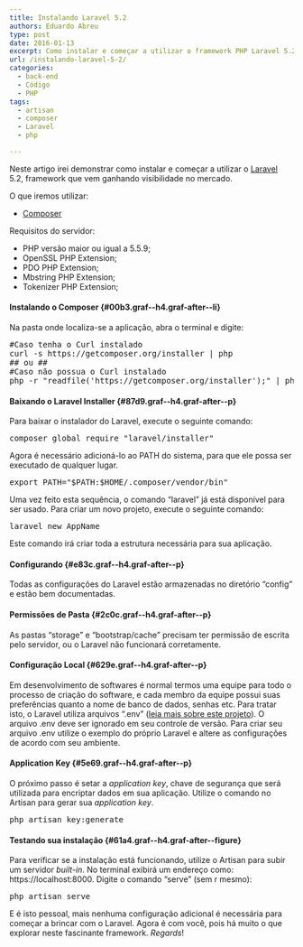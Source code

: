 ```yaml
---
title: Instalando Laravel 5.2
authors: Eduardo Abreu
type: post
date: 2016-01-13
excerpt: Como instalar e começar a utilizar o framework PHP Laravel 5.2
url: /instalando-laravel-5-2/
categories:
  - back-end
  - Código
  - PHP
tags:
  - artisan
  - composer
  - Laravel
  - php

---
```

Neste artigo irei demonstrar como instalar e começar a utilizar o <a class="markup--anchor markup--p-anchor" href="https://laravel.com/" rel="nofollow">Laravel</a> 5.2, framework que vem ganhando visibilidade no mercado.

<p id="42c9" class="graf--p graf-after--p">
  O que iremos utilizar:
</p>

<ul class="postList">
  <li id="1067" class="graf--li graf-after--p">
    <a class="markup--anchor markup--li-anchor" href="https://getcomposer.org/" target="_blank" rel="nofollow">Composer</a>
  </li>
</ul>

<p id="a825" class="graf--p graf-after--li">
  Requisitos do servidor:
</p>

<ul class="postList">
  <li id="e023" class="graf--li graf-after--p">
    PHP versão maior ou igual a 5.5.9;
  </li>
  <li id="9d69" class="graf--li graf-after--li">
    OpenSSL PHP Extension;
  </li>
  <li id="9f4e" class="graf--li graf-after--li">
    PDO PHP Extension;
  </li>
  <li id="f2d1" class="graf--li graf-after--li">
    Mbstring PHP Extension;
  </li>
  <li id="ee0f" class="graf--li graf-after--li">
    Tokenizer PHP Extension;
  </li>
</ul>

#### Instalando o Composer {#00b3.graf--h4.graf-after--li}

<p id="d940" class="graf--p graf-after--h4">
  Na pasta onde localiza-se a aplicação, abra o terminal e digite:
</p>

<pre class="lang-bash">#Caso tenha o Curl instalado
curl -s https://getcomposer.org/installer | php
## ou ##
#Caso não possua o Curl instalado
php -r "readfile('https://getcomposer.org/installer');" | php</pre>

#### Baixando o Laravel Installer {#87d9.graf--h4.graf-after--p}

<p id="25d6" class="graf--p graf-after--h4">
  Para baixar o instalador do Laravel, execute o seguinte comando:
</p>

<pre class="lang-bash">composer global require "laravel/installer"
</pre>

Agora é necessário adicioná-lo ao PATH do sistema, para que ele possa ser executado de qualquer lugar.

<pre class="lang-bash">export PATH="$PATH:$HOME/.composer/vendor/bin"
</pre>

Uma vez feito esta sequência, o comando “laravel” já está disponível para ser usado. Para criar um novo projeto, execute o seguinte comando:

<pre class="lang-bash">laravel new AppName
</pre>

Este comando irá criar toda a estrutura necessária para sua aplicação.

#### Configurando {#e83c.graf--h4.graf-after--p}

<p id="f600" class="graf--p graf-after--h4">
  Todas as configurações do Laravel estão armazenadas no diretório “config” e estão bem documentadas.
</p>

#### Permissões de Pasta {#2c0c.graf--h4.graf-after--p}

<p id="3fdf" class="graf--p graf-after--h4">
  As pastas “storage” e “bootstrap/cache” precisam ter permissão de escrita pelo servidor, ou o Laravel não funcionará corretamente.
</p>

#### Configuração Local {#629e.graf--h4.graf-after--p}

<p id="c0d5" class="graf--p graf-after--h4">
  Em desenvolvimento de softwares é normal termos uma equipe para todo o processo de criação do software, e cada membro da equipe possui suas preferências quanto a nome de banco de dados, senhas etc. Para tratar isto, o Laravel utiliza arquivos “.env” (<a class="markup--anchor markup--p-anchor" href="https://github.com/vlucas/phpdotenv" target="_blank" rel="nofollow">leia mais sobre este projeto</a>). O arquivo .env deve ser ignorado em seu controle de versão. Para criar seu arquivo .env utilize o exemplo do próprio Laravel e altere as configurações de acordo com seu ambiente.
</p>

#### Application Key {#5e69.graf--h4.graf-after--p}

<p id="a431" class="graf--p graf-after--h4">
  O próximo passo é setar a <em>application key</em>, chave de segurança que será utilizada para encriptar dados em sua aplicação. Utilize o comando no Artisan para gerar sua <em>application key</em>.
</p>

<pre class="lang-bash">php artisan key:generate</pre>

#### Testando sua instalação {#61a4.graf--h4.graf-after--figure}

<p id="e0c1" class="graf--p graf-after--h4">
  Para verificar se a instalação está funcionando, utilize o Artisan para subir um servidor <em>built-in</em>. No terminal exibirá um endereço como: https://localhost:8000. Digite o comando &#8220;serve&#8221; (sem r mesmo):
</p>

<pre class="lang-bash">php artisan serve
</pre>

E é isto pessoal, mais nenhuma configuração adicional é necessária para começar a brincar com o Laravel. Agora é com você, pois há muito o que explorar neste fascinante framework. _Regards_!